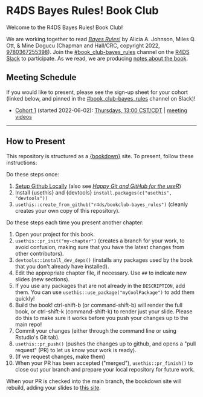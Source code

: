 # R4DS Bayes Rules! Book Club

Welcome to the R4DS Bayes Rules! Book Club!

We are working together to read [_Bayes Rules!_](https://www.bayesrulesbook.com/) by Alicia A. Johnson, Miles Q. Ott, & Mine Dogucu (Chapman and Hall/CRC, copyright 2022, [9780367255398](https://www.routledge.com/Bayes-Rules-An-Introduction-to-Applied-Bayesian-Modeling/Johnson-Ott-Dogucu/p/book/9780367255398?utm_source=website&utm_medium=shared_link&utm_campaign=B023819_jm1_5ll_7pp_d676_bayesrulesauthorshare)).
Join the [#book_club-bayes_rules](https://rfordatascience.slack.com/archives/C03EK4FUMQX) channel on the [R4DS Slack](https://r4ds.io/join) to participate.
As we read, we are producing [notes about the book](https://r4ds.io/bayes_rules).

## Meeting Schedule

If you would like to present, please see the sign-up sheet for your cohort (linked below, and pinned in the [#book_club-bayes_rules](https://rfordatascience.slack.com/archives/C03EK4FUMQX) channel on Slack)!

- [Cohort 1](https://docs.google.com/spreadsheets/d/18IDSOU2bfkD55kOB18qCB7Idbpiyp4_9qeWjkvE-Syc/edit?usp=sharing) (started 2022-06-02): [Thursdays, 13:00 CST/CDT](https://www.timeanddate.com/worldclock/converter.html?iso=20220602T180000&p1=24&p2=195&p3=1440) | [meeting videos](https://www.youtube.com/playlist?list=PL3x6DOfs2NGg3BSs7FW5_LPYfAyNft7I0)

<hr>


## How to Present

This repository is structured as a [{bookdown}](https://CRAN.R-project.org/package=bookdown) site.
To present, follow these instructions:

Do these steps once:

1. [Setup Github Locally](https://www.youtube.com/watch?v=hNUNPkoledI) (also see [_Happy Git and GitHub for the useR_](https://happygitwithr.com/github-acct.html))
2. Install {usethis} and {devtools} `install.packages(c("usethis", "devtools"))`
3. `usethis::create_from_github("r4ds/bookclub-bayes_rules")` (cleanly creates your own copy of this repository).

Do these steps each time you present another chapter:

1. Open your project for this book.
2. `usethis::pr_init("my-chapter")` (creates a branch for your work, to avoid confusion, making sure that you have the latest changes from other contributors).
3. `devtools::install_dev_deps()` (installs any packages used by the book that you don't already have installed).
4. Edit the appropriate chapter file, if necessary. Use `##` to indicate new slides (new sections).
5. If you use any packages that are not already in the `DESCRIPTION`, add them. You can use `usethis::use_package("myCoolPackage")` to add them quickly!
6. Build the book! ctrl-shift-b (or command-shift-b) will render the full book, or ctrl-shift-k (command-shift-k) to render just your slide. Please do this to make sure it works before you push your changes up to the main repo!
7. Commit your changes (either through the command line or using Rstudio's Git tab).
8. `usethis::pr_push()` (pushes the changes up to github, and opens a "pull request" (PR) to let us know your work is ready).
9. (If we request changes, make them)
10. When your PR has been accepted ("merged"), `usethis::pr_finish()` to close out your branch and prepare your local repository for future work.

When your PR is checked into the main branch, the bookdown site will rebuild, adding your slides to [this site](https://r4ds.io/bayes_rules).
